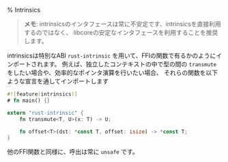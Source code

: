 % Intrinsics

<!-- > **Note**: intrinsics will forever have an unstable interface, it is -->
<!-- > recommended to use the stable interfaces of libcore rather than intrinsics -->
<!-- > directly. -->
> **メモ**: intrinsicsのインタフェースは常に不安定です、intrinsicsを直接利用するのではなく、
> libcoreの安定なインタフェースを利用することを推奨します。

<!-- These are imported as if they were FFI functions, with the special -->
<!-- `rust-intrinsic` ABI. For example, if one was in a freestanding -->
<!-- context, but wished to be able to `transmute` between types, and -->
<!-- perform efficient pointer arithmetic, one would import those functions -->
<!-- via a declaration like -->
intrinsicsは特別なABI `rust-intrinsic` を用いて、FFIの関数で有るかのようにインポートされます。
例えば、独立したコンテキストの中で型の間の `transmute` をしたい場合や、効率的なポインタ演算を行いたい場合、
それらの関数を以下ような宣言を通してインポートします

```rust
#![feature(intrinsics)]
# fn main() {}

extern "rust-intrinsic" {
    fn transmute<T, U>(x: T) -> U;

    fn offset<T>(dst: *const T, offset: isize) -> *const T;
}
```

<!-- As with any other FFI functions, these are always `unsafe` to call. -->
他のFFI関数と同様に、呼出は常に `unsafe` です。
